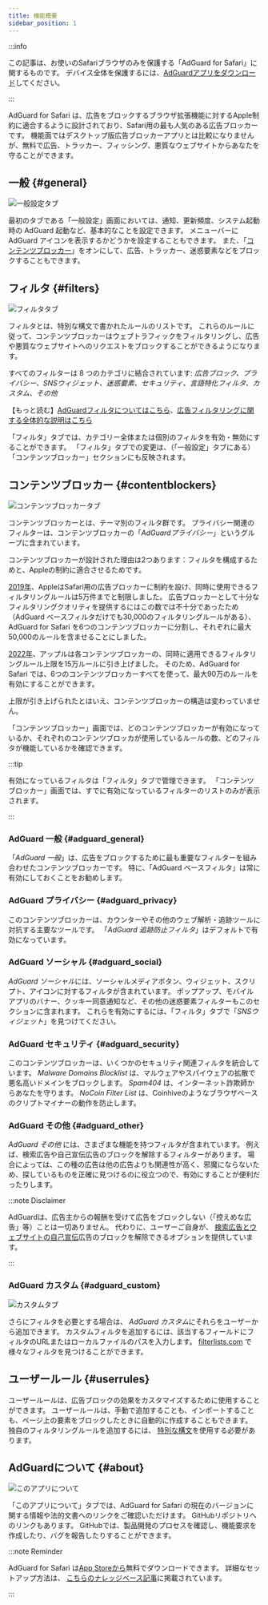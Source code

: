 ```yaml
---
title: 機能概要
sidebar_position: 1
---
```


:::info

この記事は、お使いのSafariブラウザのみを保護する「AdGuard  for Safari」に関するものです。 デバイス全体を保護するには、[AdGuardアプリをダウンロード](https://agrd.io/download-kb-adblock)してください。

:::

AdGuard for Safari は、広告をブロックするブラウザ拡張機能に対するApple制約に適合するように設計されており、Safari用の最も人気のある広告ブロッカーです。 機能面ではデスクトップ版広告ブロッカーアプリとは比較になりませんが、無料で広告、トラッカー、フィッシング、悪質なウェブサイトからあなたを守ることができます。

## 一般 {#general}

![一般設定タブ](https://cdn.adtidy.org/public/Adguard/Blog/AG_for_Safari_in-depth_review/General.png)

最初のタブである「一般設定」画面においては、通知、更新頻度、システム起動時の AdGuard 起動など、基本的なことを設定できます。 メニューバーに AdGuard アイコンを表示するかどうかを設定することもできます。 また、「[コンテンツブロッカー](#contentblockers)」をオンにして、広告、トラッカー、迷惑要素などをブロックすることもできます。

## フィルタ {#filters}

![フィルタタブ](https://cdn.adtidy.org/public/Adguard/Blog/AG_for_Safari_in-depth_review/Filters.png)

フィルタとは、特別な構文で書かれたルールのリストです。 これらのルールに従って、コンテンツブロッカーはウェブトラフィックをフィルタリングし、広告や悪質なウェブサイトへのリクエストをブロックすることができるようになります。

すべてのフィルターは 8 つのカテゴリに結合されています: *広告ブロック、プライバシー、SNSウィジェット、迷惑要素、セキュリティ、言語特化フィルタ、カスタム、その他*

【もっと読む】[AdGuardフィルタについてはこちら](/general/ad-filtering/adguard-filters)、[広告フィルタリングに関する全体的な説明はこちら](/general/ad-filtering/how-ad-blocking-works)

「フィルタ」タブでは、カテゴリー全体または個別のフィルタを有効・無効にすることができます。 「フィルタ」タブでの変更は、（「一般設定」タブにある）「コンテンツブロッカー」セクションにも反映されます。

## コンテンツブロッカー {#contentblockers}

![コンテンツブロッカータブ](https://cdn.adtidy.org/public/Adguard/Blog/AG_for_Safari_in-depth_review/Contentblockers.png)

コンテンツブロッカーとは、テーマ別のフィルタ群です。 プライバシー関連のフィルターは、コンテンツブロッカーの「*AdGuardプライバシー*」というグループに含まれています。

コンテンツブロッカーが設計された理由は2つあります：フィルタを構成するためと、Appleの制約に適合させるためです。

[2019年](https://adguard.com/en/blog/adguard-safari-1-5.html)、AppleはSafari用の広告ブロッカーに制約を設け、同時に使用できるフィルタリングルールは5万件までと制限しました。 広告ブロッカーとして十分なフィルタリングクオリティを提供するにはこの数では不十分であったため（AdGuard ベースフィルタだけでも30,000のフィルタリングルールがある）、AdGuard for Safari を6つのコンテンツブロッカーに分割し、それぞれに最大50,000のルールを含ませることにしました。

[2022年](https://adguard.com/en/blog/adguard-for-safari-1-11.html)、アップルは各コンテンツブロッカーの、同時に適用できるフィルタリングルール上限を15万ルールに引き上げました。 そのため、AdGuard for Safari では、6つのコンテンツブロッカーすべてを使って、最大90万のルールを有効にすることができます。

上限が引き上げられたとはいえ、コンテンツブロッカーの構造は変わっていません。

「コンテンツブロッカー」画面では、どのコンテンツブロッカーが有効になっているか、それぞれのコンテンツブロッカが使用しているルールの数、どのフィルタが機能しているかを確認できます。

:::tip

有効になっているフィルタは「フィルタ」タブで管理できます。 「コンテンツブロッカー」画面では、すでに有効になっているフィルターのリストのみが表示されます。

:::

### AdGuard 一般 {#adguard_general}

「*AdGuard 一般*」は、広告をブロックするために最も重要なフィルターを組み合わせたコンテンツブロッカーです。 特に、「AdGuard ベースフィルタ」は常に有効にしておくことをお勧めします。

### AdGuard プライバシー {#adguard_privacy}

このコンテンツブロッカーは、カウンターやその他のウェブ解析・追跡ツールに対抗する主要なツールです。 「*AdGuard 追跡防止フィルタ*」はデフォルトで有効になっています。

### AdGuard ソーシャル {#adguard_social}

*AdGuard ソーシャル*には、ソーシャルメディアボタン、ウィジェット、スクリプト、アイコンに対するフィルタが含まれています。 ポップアップ、モバイルアプリのバナー、クッキー同意通知など、その他の迷惑要素フィルターもこのセクションに含まれます。 これらを有効にするには、「フィルタ」タブで「*SNSウィジェット*」を見つけてください。

### AdGuard セキュリティ {#adguard_security}

このコンテンツブロッカーは、いくつかのセキュリティ関連フィルタを統合しています。 *Malware Domains Blocklist* は、マルウェアやスパイウェアの拡散で悪名高いドメインをブロックします。 *Spam404* は、インターネット詐欺師からあなたを守ります。 *NoCoin Filter List* は、Coinhiveのようなブラウザベースのクリプトマイナーの動作を防止します。

### AdGuard その他 {#adguard_other}

*AdGuard その他* には、さまざまな機能を持つフィルタが含まれています。 例えば、検索広告や自己宣伝広告のブロックを解除するフィルターがあります。 場合によっては、この種の広告は他の広告よりも関連性が高く、邪魔にならないため、探しているものを正確に見つけるのに役立つので、有効にすることが便利だったりします。

:::note Disclaimer

AdGuardは、広告主からの報酬を受けて広告をブロックしない（「控えめな広告」等）ことは一切ありません。 代わりに、ユーザーご自身が、 [検索広告とウェブサイトの自己宣伝](/general/ad-filtering/search-ads)広告のブロックを解除できるオプションを提供しています。

:::

### AdGuard カスタム {#adguard_custom}

![カスタムタブ](https://cdn.adtidy.org/public/Adguard/Blog/AG_for_Safari_in-depth_review/AGCustom.png)

さらにフィルタを必要とする場合は、 *AdGuard カスタム*にそれらをユーザーから追加できます。 カスタムフィルタを追加するには、該当するフィールドにフィルタのURLまたはローカルファイルのパスを入力します。 [filterlists.com](https://filterlists.com/) で様々なフィルタを見つけることができます。

## ユーザールール {#userrules}

ユーザールールは、広告ブロックの効果をカスタマイズするために使用することができます。 ユーザールールは、手動で追加することも、インポートすることも、ページ上の要素をブロックしたときに自動的に作成することもできます。 独自のフィルタリングルールを追加するには、 [特別な構文](/general/ad-filtering/create-own-filters)を使用する必要があります。

## AdGuardについて {#about}

![このアプリについて](https://cdn.adtidy.org/public/Adguard/Blog/AG_for_Safari_in-depth_review/About.png)

「このアプリについて」タブでは、AdGuard for Safari の現在のバージョンに関する情報や法的文書へのリンクをご確認いただけます。 GitHubリポジトリへのリンクもあります。 GitHubでは、製品開発のプロセスを確認し、機能要求を作成したり、バグを報告したりすることができます。

:::note Reminder

AdGuard for Safari は[App Storeから](https://apps.apple.com/app/adguard-for-safari/id1440147259)無料でダウンロードできます。 詳細なセットアップ方法は、 [こちらのナレッジベース記事](../installation)に掲載されています。

:::
